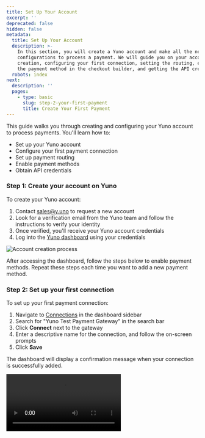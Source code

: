 ```yaml
---
title: Set Up Your Account
excerpt: ''
deprecated: false
hidden: false
metadata:
  title: Set Up Your Account
  description: >-
    In this section, you will create a Yuno account and make all the necessary
    configurations to process a payment. We will guide you on your account
    creation, configuring your first connection, setting the routing, enabling
    the payment method in the checkout builder, and getting the API credentials.
  robots: index
next:
  description: ''
  pages:
    - type: basic
      slug: step-2-your-first-payment
      title: Create Your First Payment
---
```

This guide walks you through creating and configuring your Yuno account to process payments. You'll learn how to:

* Set up your Yuno account
* Configure your first payment connection
* Set up payment routing
* Enable payment methods
* Obtain API credentials

### Step 1: Create your account on Yuno

To create your Yuno account:

1. Contact [sales@y.uno](mailto:sales@y.uno) to request a new account
2. Look for a verification email from the Yuno team and follow the instructions to verify your identity
3. Once verified, you'll receive your Yuno account credentials
4. Log into the [Yuno dashboard](https://dashboard.y.uno/) using your credentials

![Account creation process](https://files.readme.io/4e69b61-register_yuno_V2.png)

After accessing the dashboard, follow the steps below to enable payment methods. Repeat these steps each time you want to add a new payment method.

### Step 2: Set up your first connection

To set up your first payment connection:

1. Navigate to [Connections](https://dashboard.y.uno/connections) in the dashboard sidebar
2. Search for "Yuno Test Payment Gateway" in the search bar
3. Click **Connect** next to the gateway
4. Enter a descriptive name for the connection, and follow the on-screen prompts
5. Click **Save**

The dashboard will display a confirmation message when your connection is successfully added.

<Video src="https://github.com/writechoiceorg/yuno-images/raw/main/doc/set_up_you_account/connection_setup_V4_v2.mp4" />

### Step 3: Set up routing for your new connection

After adding a connection, you need to assign it to a route. Routes determine which provider processes payments. While you can configure multiple routes and processors for each payment method, this guide covers a basic setup where all payments are processed through the Yuno Test Payment Gateway connection.

To set up routing:

1. Navigate to [Routing](https://dashboard.y.uno/routing) in the dashboard sidebar
2. Click the **Not published** tab to view payment methods with available connections but no configured routes
3. Find the **Card** payment method and click **Set Up**
4. In the popup window:
   * Click **+ Create new route**
   * Enter a descriptive name
   * Click **Save**
5. Click the arrow and select **Add step**
6. Choose **Yuno Test Payment Gateway** from the list and click **Select**
7. Click **Publish** to save all changes

Once published, you'll find your new route in the Published tab. This means the Card payment method will process all transactions through your configured route.

<Video src="https://github.com/writechoiceorg/yuno-images/raw/main/doc/set_up_you_account/routing_V2.mp4" />

<br />

<HTMLBlock>{`
<div style="background-color: #FFFFF; padding: 16px; display: flex; justify-content: center; border-radius:14px;">
  <video src="https://github.com/writechoiceorg/yuno-images/raw/main/doc/set_up_you_account/routing_V2.mp4"  loop autoplay muted playsinline style="width:100%; height:100%; border-radius:14px; display:block; object-fit:cover; background-color:rgba(0, 0, 0, 0); object-position:50% 50%; box-shadow: 0px 0px 0px 0px rgba(40, 42, 47, 0.05), 0px 3px 6px 0px rgba(40, 42, 47, 0.05), 0px 11px 11px 0px rgba(40, 42, 47, 0.04), 0px 25px 15px 0px rgba(40, 42, 47, 0.02), 0px 44px 18px 0px rgba(40, 42, 47, 0.01), 0px 69px 19px 0px rgba(40, 42, 47, 0.00);"></video>
</div>
`}</HTMLBlock>

### Step 4: Enable the payment method in the checkout builder

After configuring your connection and routing, enable the Card payment method to make it available in your checkout:

1. Navigate to [Checkout Builder](https://dashboard.y.uno/checkout-builder) in the dashboard sidebar
2. Locate the Card payment method in the list of available methods
3. Toggle the switch next to Card to enable it
4. Click **Publish settings** apply your changes

<Video src="https://github.com/writechoiceorg/yuno-images/raw/main/doc/set_up_you_account/checkoutbuilder.mp4" />

<br />

<HTMLBlock>{`
<div style="background-color: #FFFFF; padding: 16px; display: flex; justify-content: center; border-radius:14px;">
  <video src="https://github.com/writechoiceorg/yuno-images/raw/main/doc/set_up_you_account/checkoutbuilder.mp4"  loop autoplay muted playsinline style="width:100%; height:100%; border-radius:14px; display:block; object-fit:cover; background-color:rgba(0, 0, 0, 0); object-position:50% 50%; box-shadow: 0px 0px 0px 0px rgba(40, 42, 47, 0.05), 0px 3px 6px 0px rgba(40, 42, 47, 0.05), 0px 11px 11px 0px rgba(40, 42, 47, 0.04), 0px 25px 15px 0px rgba(40, 42, 47, 0.02), 0px 44px 18px 0px rgba(40, 42, 47, 0.01), 0px 69px 19px 0px rgba(40, 42, 47, 0.00);"></video>
</div>
`}</HTMLBlock>

### Step 5: Get your API credentials

To complete the setup, you'll need to obtain your API credentials from the Yuno dashboard. These credentials are required for integrating Yuno into your application and are specific to the Sandbox environment.

1. Navigate to the [Developers](https://dashboard.y.uno/developers) section in the dashboard sidebar
2. Locate your API credentials in the Developer Tools section:
   * Public API Key - Used for client-side SDK initialization
   * Secret API Key - Used for server-side API calls

<Video src="https://raw.githubusercontent.com/writechoiceorg/yuno-images/main/doc/set_up_you_account/developer_V2.mp4" />

<br />

<HTMLBlock>{`
<div style="background-color: #FFFFF; padding: 16px; display: flex; justify-content: center; border-radius:14px;">
  <video src="https://raw.githubusercontent.com/writechoiceorg/yuno-images/main/doc/set_up_you_account/developer_V2.mp4" loop autoplay muted playsinline style="width:100%; height:100%; border-radius:14px; display:block; object-fit:cover; background-color:rgba(0, 0, 0, 0); object-position:50% 50%; box-shadow: 0px 0px 0px 0px rgba(40, 42, 47, 0.05), 0px 3px 6px 0px rgba(40, 42, 47, 0.05), 0px 11px 11px 0px rgba(40, 42, 47, 0.04), 0px 25px 15px 0px rgba(40, 42, 47, 0.02), 0px 44px 18px 0px rgba(40, 42, 47, 0.01), 0px 69px 19px 0px rgba(40, 42, 47, 0.00);"></video>
</div>
`}</HTMLBlock>

Now that you've completed the dashboard setup and obtained your API credentials, proceed to [Create your first payment](doc:step-2-your-first-payment) to continue with the integration guide.